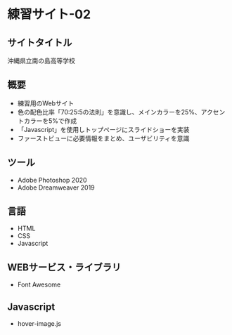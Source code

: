 # 練習サイト-02

## サイトタイトル
沖縄県立南の島高等学校

## 概要
* 練習用のWebサイト
* 色の配色比率「70:25:5の法則」を意識し、メインカラーを25%、アクセントカラーを5%で作成
* 「Javascript」を使用しトップページにスライドショーを実装
* ファーストビューに必要情報をまとめ、ユーザビリティを意識

## ツール
* Adobe Photoshop 2020
* Adobe Dreamweaver 2019

## 言語
* HTML
* CSS
* Javascript

## WEBサービス・ライブラリ
* Font Awesome

## Javascript
* hover-image.js
